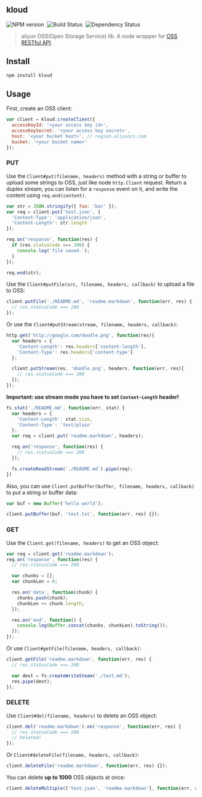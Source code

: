 ## kloud
![NPM version](http://img.shields.io/npm/v/kloud.svg?style=flat-square)&nbsp;
![Build Status](http://img.shields.io/travis/heroicyang/kloud.svg?style=flat-square)&nbsp;
![Dependency Status](http://img.shields.io/david/heroicyang/kloud.svg?style=flat-square)
> aliyun OSS(Open Storage Service) lib. A node wrapper for [OSS RESTful API](http://imgs-storage.cdn.aliyuncs.com/help/oss/oss_api_20140814.pdf?spm=5176.383663.9.3.cnHnCQ&file=oss_api_20140814.pdf).

## Install

```bash
npm install kloud
```

## Usage

First, create an OSS client:

```javascript
var client = kloud.createClient({
  accessKeyId: '<your access key id>',
  accessKeySecret: '<your access key secret>',
  host: '<your bucket host>', // region.aliyuncs.com
  bucket: '<your bucket name>'
});
```

### PUT

Use the `Client#put(filename, headers)` method with a string or buffer to upload some strings to OSS, just like node `http.Client` request. Return a duplex stream, you can listen for a `response` event on it, and write the content using `req.end(content)`.

```javascript
var str = JSON.stringify({ foo: 'bar' });
var req = client.put('test.json', {
  'Content-Type': 'application/json',
  'Content-Length': str.length
});

req.on('response', function(res) {
  if (res.statusCode === 200) {
    console.log('file saved.');
  }
});

req.end(str);
```

Use the `Client#putFile(src, filename, headers, callback)` to upload a file to OSS:

```javascript
client.putFile('./README.md', 'readme.markdown', function(err, res) {
  // res.statusCode === 200
});
```

Or use the `Client#putStream(stream, filename, headers, callback)`:

```javascript
http.get('http://google.com/doodle.png', function(res){
  var headers = {
    'Content-Length': res.headers['content-length'],
    'Content-Type': res.headers['content-type']
  };

  client.putStream(res, 'doodle.png', headers, function(err, res){
    // res.statusCode === 200
  });
});
```

**Important: use stream mode you have to set `Content-Length` header!**

```javascript
fs.stat('./README.md', function(err, stat) {
  var headers = {
    'Content-Length': stat.size,
    'Content-Type': 'text/plain'
  };
  var req = client.put('readme.markdown', headers);

  req.on('response', function(res) {
    // res.statusCode === 200
  });

  fs.createReadStream('./README.md').pipe(req);
})
```

Also, you can use `Client.putBuffer(buffer, filename, headers, callback)` to put a string or buffer data:

```javascript
var buf = new Buffer('hello world');

client.putBuffer(buf, 'test.txt', function(err, res) {});
```

### GET

Use the `Client.get(filename, headers)` to get an OSS object:

```javascript
var req = client.get('readme.markdown');
req.on('response', function(res) {
  // res.statusCode === 200

  var chunks = [];
  var chunkLen = 0;

  res.on('data', function(chunk) {
    chunks.push(chunk);
    chunkLen += chunk.length;
  });

  res.on('end', function() {
    console.log(Buffer.concat(chunks, chunkLen).toString());
  });
});
```

Or use `Client#getFile(filename, headers, callback)`:

```javascript
client.getFile('readme.markdown', function(err, res) {
  // res.statusCode === 200

  var dest = fs.createWriteSteam('./test.md');
  res.pipe(dest);
});
```

### DELETE

Use `Client#del(filename, headers)` to delete an OSS object:

```javascript
client.del('readme.markdown').on('response', function(err, res) {
  // res.statusCode === 200
  // Deleted!
});
```

Or `Client#deleteFile(filename, headers, callback)`:

```javascript
client.deleteFile('readme.markdown', function(err, res) {});
```

You can delete **up to 1000** OSS objects at once:

```javascript
client.deleteMultiple(['test.json', 'readme.markdown'], function(err, res) {});
```
